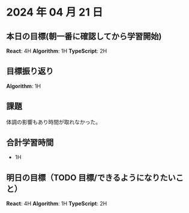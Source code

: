 # 2024 年 04 月 21 日

## 本日の目標(朝一番に確認してから学習開始)

**React**: 4H
**Algorithm**: 1H
**TypeScript**: 2H

## 目標振り返り

**Algorithm**: 1H

## 課題

体調の影響もあり時間が取れなかった。

## 合計学習時間

-   1H

## 明日の目標（TODO 目標/できるようになりたいこと）

**React**: 4H
**Algorithm**: 1H
**TypeScript**: 2H
